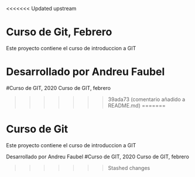 <<<<<<< Updated upstream
# Curso de Git, Febrero
 Este proyecto contiene el curso de introduccion a GIT
 
 Desarrollado por Andreu Faubel
=======
#Curso de GIT, 2020
Curso de GIT, febrero
>>>>>>> 39ada73 (comentario añadido a README.md)
=======
# Curso de Git
 Este proyecto contiene el curso de introduccion a GIT
 
 Desarrollado por Andreu Faubel
#Curso de GIT, 2020
Curso de GIT, febrero

>>>>>>> Stashed changes
